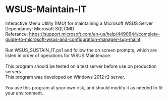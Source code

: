# WSUS-Maintain-IT
Interactive Menu Utility (IMU) for maintaining a Microsoft WSUS Server</br>
Dependancy: Microsoft SQLCMD</br>
Referance:  https://support.microsoft.com/en-us/help/4490644/complete-guide-to-microsoft-wsus-and-configuration-manager-sup-maint</br>
</br>
Run WSUS_SUSTAIN_IT.ps1 and follow the on screen prompts, which are listed in order of operations for WSUS Maintenace.</br>
</br>
This program should be tested on a test server before use on production servers. </br>
This program was developed on Windows 2012 r2 server.</br>
</br>
You use this program at your own risk, and should modify it as needed to fit your environment.</br>


